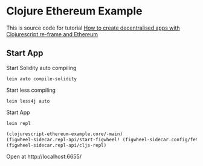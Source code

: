 # Clojure Ethereum Example

This is source code for tutorial [How to create decentralised apps with Clojurescript re-frame and Ethereum](https://medium.com/@matus.lestan/how-to-create-decentralised-apps-with-clojurescript-re-frame-and-ethereum-81de24d72ff5#.nvfyq27lb)

## Start App
Start Solidity auto compiling
```
lein auto compile-solidity
```
Start less compiling
```
lein less4j auto
```
Start App
```
lein repl
```
```clojure
(clojurescript-ethereum-example.core/-main)
(figwheel-sidecar.repl-api/start-figwheel! (figwheel-sidecar.config/fetch-config))
(figwheel-sidecar.repl-api/cljs-repl)
```
Open at http://localhost:6655/

